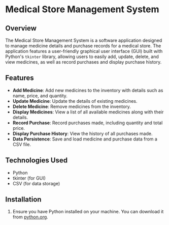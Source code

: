 # Medical Store Management System

## Overview
The Medical Store Management System is a software application designed to manage medicine details and purchase records for a medical store. The application features a user-friendly graphical user interface (GUI) built with Python's `tkinter` library, allowing users to easily add, update, delete, and view medicines, as well as record purchases and display purchase history.

## Features
- **Add Medicine**: Add new medicines to the inventory with details such as name, price, and quantity.
- **Update Medicine**: Update the details of existing medicines.
- **Delete Medicine**: Remove medicines from the inventory.
- **Display Medicines**: View a list of all available medicines along with their details.
- **Record Purchase**: Record purchases made, including quantity and total price.
- **Display Purchase History**: View the history of all purchases made.
- **Data Persistence**: Save and load medicine and purchase data from a CSV file.

## Technologies Used
- Python
- tkinter (for GUI)
- CSV (for data storage)

## Installation
1. Ensure you have Python installed on your machine. You can download it from [python.org](https://www.python.org/downloads/).

  

